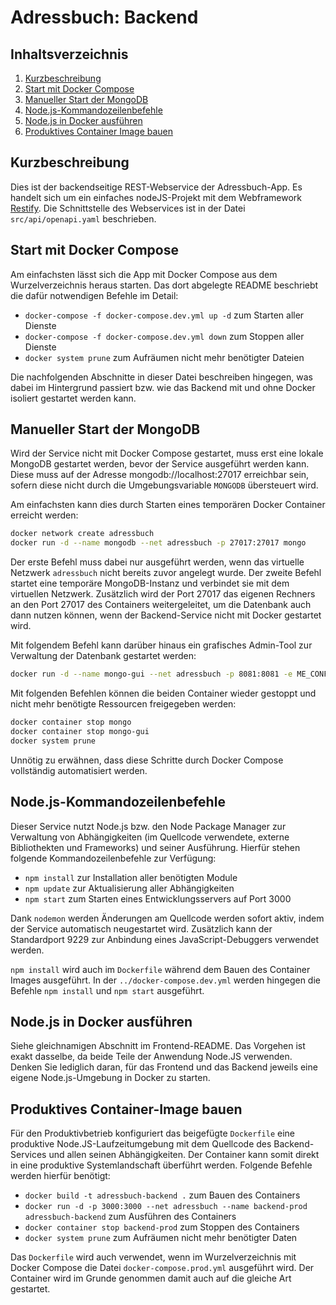Adressbuch: Backend
===================

Inhaltsverzeichnis
------------------

1. [Kurzbeschreibung](#kurzbeschreibung)
1. [Start mit Docker Compose](#start-mit-docker-compose)
1. [Manueller Start der MongoDB](#manueller-start-der-mongodb)
1. [Node.js-Kommandozeilenbefehle](#nodejs-kommandozeilenbefehle)
1. [Node.js in Docker ausführen](#nodejs-in-docker-ausführen)
1. [Produktives Container Image bauen](#produktives-container-image-bauen)

Kurzbeschreibung
----------------

Dies ist der backendseitige REST-Webservice der Adressbuch-App. Es handelt sich
um ein einfaches nodeJS-Projekt mit dem Webframework [Restify](http://restify.com/).
Die Schnittstelle des Webservices ist in der Datei `src/api/openapi.yaml`
beschrieben.

Start mit Docker Compose
------------------------

Am einfachsten lässt sich die App mit Docker Compose aus dem Wurzelverzeichnis
heraus starten. Das dort abgelegte README beschriebt die dafür notwendigen
Befehle im Detail:

 * `docker-compose -f docker-compose.dev.yml up -d` zum Starten aller Dienste
 * `docker-compose -f docker-compose.dev.yml down` zum Stoppen aller Dienste
 * `docker system prune` zum Aufräumen nicht mehr benötigter Dateien

Die nachfolgenden Abschnitte in dieser Datei beschreiben hingegen, was dabei im
Hintergrund passiert bzw. wie das Backend mit und ohne Docker isoliert gestartet
werden kann.

Manueller Start der MongoDB
---------------------------

Wird der Service nicht mit Docker Compose gestartet, muss erst eine lokale MongoDB
gestartet werden, bevor der Service ausgeführt werden kann. Diese muss auf der
Adresse mongodb://localhost:27017 erreichbar sein, sofern diese nicht durch die
Umgebungsvariable `MONGODB` übersteuert wird.

Am einfachsten kann dies durch Starten eines temporären Docker Container
erreicht werden:

```sh
docker network create adressbuch
docker run -d --name mongodb --net adressbuch -p 27017:27017 mongo
```

Der erste Befehl muss dabei nur ausgeführt werden, wenn das virtuelle Netzwerk
`adressbuch` nicht bereits zuvor angelegt wurde. Der zweite Befehl startet
eine temporäre MongoDB-Instanz und verbindet sie mit dem virtuellen Netzwerk.
Zusätzlich wird der Port 27017 das eigenen Rechners an den Port 27017 des
Containers weitergeleitet, um die Datenbank auch dann nutzen können, wenn der
Backend-Service nicht mit Docker gestartet wird.

Mit folgendem Befehl kann darüber hinaus ein grafisches Admin-Tool zur
Verwaltung der Datenbank gestartet werden:

```sh
docker run -d --name mongo-gui --net adressbuch -p 8081:8081 -e ME_CONFIG_MONGODB_URL=mongodb://mongodb:27017/ mongo-express
```

Mit folgenden Befehlen können die beiden Container wieder gestoppt und nicht
mehr benötigte Ressourcen freigegeben werden:

```sh
docker container stop mongo
docker container stop mongo-gui
docker system prune
```

Unnötig zu erwähnen, dass diese Schritte durch Docker Compose vollständig
automatisiert werden.

Node.js-Kommandozeilenbefehle
-----------------------------

Dieser Service nutzt Node.js bzw. den Node Package Manager zur Verwaltung von
Abhängigkeiten (im Quellcode verwendete, externe Bibliothekten und Frameworks)
und seiner Ausführung. Hierfür stehen folgende Kommandozeilenbefehle zur
Verfügung:

 * `npm install` zur Installation aller benötigten Module
 * `npm update` zur Aktualisierung aller Abhängigkeiten
 * `npm start` zum Starten eines Entwicklungsservers auf Port 3000

Dank `nodemon` werden Änderungen am Quellcode werden sofort aktiv, indem der
Service automatisch neugestartet wird. Zusätzlich kann der Standardport 9229
zur Anbindung eines JavaScript-Debuggers verwendet werden.

`npm install` wird auch im `Dockerfile` während dem Bauen des Container Images
ausgeführt. In der `../docker-compose.dev.yml` werden hingegen die Befehle
`npm install` und `npm start` ausgeführt.

Node.js in Docker ausführen
---------------------------

Siehe gleichnamigen Abschnitt im Frontend-README. Das Vorgehen ist exakt dasselbe,
da beide Teile der Anwendung Node.JS verwenden. Denken Sie lediglich daran, für
das Frontend und das Backend jeweils eine eigene Node.js-Umgebung in Docker zu
starten.

Produktives Container-Image bauen
---------------------------------

Für den Produktivbetrieb konfiguriert das beigefügte `Dockerfile` eine produktive
Node.JS-Laufzeitumgebung mit dem Quellcode des Backend-Services und allen seinen
Abhängigkeiten. Der Container kann somit direkt in eine produktive Systemlandschaft
überführt werden. Folgende Befehle werden hierfür benötigt:

 * `docker build -t adressbuch-backend .` zum Bauen des Containers
 * `docker run -d -p 3000:3000 --net adressbuch --name backend-prod adressbuch-backend` zum Ausführen des Containers
 * `docker container stop backend-prod` zum Stoppen des Containers
 * `docker system prune` zum Aufräumen nicht mehr benötigter Daten

Das `Dockerfile` wird auch verwendet, wenn im Wurzelverzeichnis mit Docker
Compose die Datei `docker-compose.prod.yml` ausgeführt wird. Der Container wird
im Grunde genommen damit auch auf die gleiche Art gestartet.

